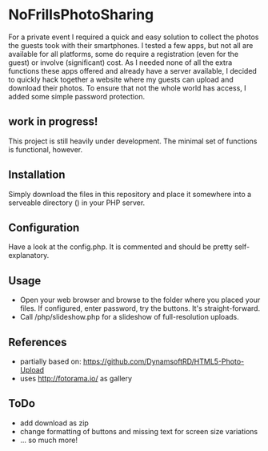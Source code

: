 # NoFrillsPhotoSharing
For a private event I required a quick and easy solution to collect the photos the guests took with their smartphones.
I tested a few apps, but not all are available for all platforms, some do require a registration (even for the guest) or involve (significant) cost.
As I needed none of all the extra functions these apps offered and already have a server available, I decided to quickly hack together a website where my guests can upload and download their photos.
To ensure that not the whole world has access, I added some simple password protection.

## work in progress!
This project is still heavily under development.
The minimal set of functions is functional, however.

## Installation
Simply download the files in this repository and place it somewhere into a serveable directory (<directory>) in your PHP server.

## Configuration
Have a look at the config.php.
It is commented and should be pretty self-explanatory.

## Usage
- Open your web browser and browse to the folder where you placed your files.
If configured, enter password, try the buttons.
It's straight-forward.
- Call <directory>/php/slideshow.php for a slideshow of full-resolution uploads.

## References
- partially based on: https://github.com/DynamsoftRD/HTML5-Photo-Upload
- uses http://fotorama.io/ as gallery

## ToDo
- add download as zip
- change formatting of buttons and missing text for screen size variations
- ... so much more!